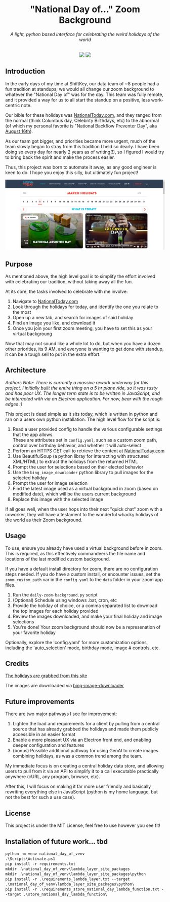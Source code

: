<div align="center">
    <h1>"National Day of..." Zoom Background</h1>
    <i>A light, python based interface for celebrating the weird holidays of the world</i>
</div>
<br>
<p align="center">
  <img src="https://img.shields.io/badge/Harrison_Palmer-Author!-green" />
  <img src="https://img.shields.io/badge/MIT_License-Do_whatever!-yellow" />
</p>
 
## Introduction
In the early days of my time at ShiftKey, our data team of ~8 people had a fun tradition at standups; we would all change our zoom background to whatever the "National Day of" was for the day. This team was fully remote, and it provided a way for us to all start the standup on a positive, less work-centric note.

Our bible for these holidays was [NationalToday.com](https://nationaltoday.com/today/), and they ranged from the normal (think Columbus day, Celebrity Birthdays, etc) to the abnormal (of which my personal favorite is "National Backflow Preventer Day", aka [August 16th](https://nationaltoday.com/national-backflow-prevention-day/#:~:text=National%20Backflow%20Prevention%20Day%20is%20observed%20on%20August%2016%20every%20year.)).

As our team got bigger, and priorities became more urgent, much of the team slowly began to stray from this tradition I held so dearly. I have been doing so every day for nearly 2 years as of writing(!), so I figured I would try to bring back the spirit and make the process easier.

Thus, this project was born to automate it away, as any good engineer is keen to do. I hope you enjoy this silly, but ultimately fun project!

![National Day of Example](resources/national_holiday_example.jpg)

## Purpose
As mentioned above, the high level goal is to simplify the effort involved with celebrating our tradition, without taking away all the fun.

At its core, the tasks involved to celebrate with me involve:
1. Navigate to [NationalToday.com](https://nationaltoday.com/today/)
2. Look through the holidays for today, and identify the one you relate to the most
3. Open up a new tab, and search for images of said holiday
4. Find an image you like, and download it
5. Once you join your first zoom meeting, you have to set this as your virtual backgroung

Now that may not sound like a whole lot to do, but when you have a dozen other priorities, its 9 AM, and everyone is wanting to get done with standup, it can be a tough sell to put in the extra effort.

## Architecture
*Authors Note: There is currently a massive rework underway for this project. I initially built the entire thing on a 5 hr plane ride, so it was rusty and has poor UX. The longer term state is to be written in JavaScript, and be interacted with via an Electron application. For now, bear with the rough edges :)*

This project is dead simple as it sits today, which is written in python and ran on a users own python installation. The high level flow for the script is:
1. Read a user provided config to handle the various configurable settings that the app allows.
    <br>These are attributes set in `config.yaml`, such as a custom zoom path, control over birthday behavior, and whether it will auto-select
2. Perform an HTTPS GET call to retrieve the content at [NationalToday.com](https://nationaltoday.com/today/)
3. Use BeautifulSoup (a python libray for interacting with structured XML/HTML) to extract the holidays from the returned HTML
4. Prompt the user for selections based on their elected behavior
5. Use the `bing_image_downloader` python library to pull images for the selected holiday
6. Prompt the user for image selection
7. Find the latest image used as a virtual background in zoom (based on modified date), which will be the users current background
8. Replace this image with the selected image
   
If all goes well, when the user hops into their next "quick chat" zoom with a coworker, they will have a testament to the wonderful whacky holidays of the world as their Zoom background.

## Usage
To use, ensure you already have used a virtual background before in zoom. This is required, as this effectively commandeers the file name and locations of the last modified custom background.

If you have a default install directory for zoom, there are no configuration steps needed. If you do have a custom install, or encounter issues, set the `zoom_custom_path` var in the `config.yaml` to the `data` folder in your zoom app files.

1. Run the `daily-zoom-background.py` script
2. (Optional) Schedule using windows .bat, cron, etc
3. Provide the holiday of choice, or a comma separated list to download the top images for each holiday provided
4. Review the images downloaded, and make your final holiday and image selections
5. You're done! Your zoom background should now be a represenation of your favorite holiday

Optionally, explore the 'config.yaml' for more customization options, including the 'auto_selection' mode, birthday mode, image # controls, etc.

## Credits
[The holidays are grabbed from this site](https://nationaltoday.com/today/)

The images are downloaded via [bing-image-downloader](https://pypi.org/project/bing-image-downloader/)

## Future improvements
There are two major pathways I see for improvement:
1. Lighten the load and requirements for a client by pulling from a central source that has already grabbed the holidays and made them publicly accessible in an easier format
2. Enable a more pleasant UX via an Electron front end, and enabling deeper configuration and features
3. (bonus) Possible additional pathway for using GenAI to create images combining holidays, as was a common trend among the team.

My immediate focus is on creating a central holiday data store, and allowing users to pull from it via an API to simplify it to a call executable practically anywhere (cURL, any program, browser, etc).

After this, I will focus on making it far more user friendly and basically rewriting everything else in JavaScript (python is my home language, but not the best for such a use case).

## License
This project is under the MIT License, feel free to use however you see fit!

## Installation of future work... tbd
```
python -m venv national_day_of_venv
.\Scripts\Activate.ps1
pip install -r requirements.txt
mkdir .\national_day_of_venv\lambda_layer_site_packages
mkdir .\national_day_of_venv\lambda_layer_site_packages\python
pip install -r .\requirements_lambda_layer.txt --target .\national_day_of_venv\lambda_layer_site_packages\python\
pip install -r .\requirements_store_national_day_lambda_function.txt --target .\store_national_day_lambda_function\
```
